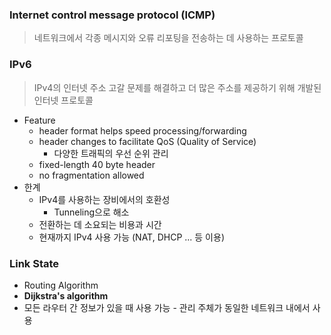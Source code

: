 ### Internet control message protocol (ICMP)
>네트워크에서 각종 메시지와 오류 리포팅을 전송하는 데 사용하는 프로토콜
### IPv6
> IPv4의 인터넷 주소 고갈 문제를 해결하고 더 많은 주소를 제공하기 위해 개발된 인터넷 프로토콜
- Feature
	- header format helps speed processing/forwarding
	- header changes to facilitate QoS (Quality of Service)
		- 다양한 트래픽의 우선 순위 관리
	- fixed-length 40 byte header
	- no fragmentation allowed
- 한계
	- IPv4를 사용하는 장비에서의 호환성
		- Tunneling으로 해소
	- 전환하는 데 소요되는 비용과 시간
	- 현재까지 IPv4 사용 가능 (NAT, DHCP ... 등 이용)
### Link State
- Routing Algorithm
- **Dijkstra's algorithm**
- 모든 라우터 간 정보가 있을 때 사용 가능
		- 관리 주체가 동일한 네트워크 내에서 사용

